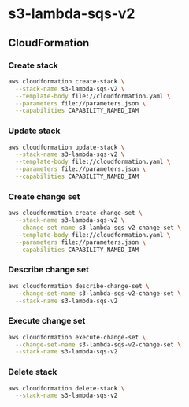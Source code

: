 # s3-lambda-sqs-v2

## CloudFormation

### Create stack

```bash
aws cloudformation create-stack \
  --stack-name s3-lambda-sqs-v2 \
  --template-body file://cloudformation.yaml \
  --parameters file://parameters.json \
  --capabilities CAPABILITY_NAMED_IAM
```

### Update stack

```bash
aws cloudformation update-stack \
  --stack-name s3-lambda-sqs-v2 \
  --template-body file://cloudformation.yaml \
  --parameters file://parameters.json \
  --capabilities CAPABILITY_NAMED_IAM
```

### Create change set

```bash
aws cloudformation create-change-set \
  --stack-name s3-lambda-sqs-v2 \
  --change-set-name s3-lambda-sqs-v2-change-set \
  --template-body file://cloudformation.yaml \
  --parameters file://parameters.json \
  --capabilities CAPABILITY_NAMED_IAM
```

### Describe change set

```bash
aws cloudformation describe-change-set \
  --change-set-name s3-lambda-sqs-v2-change-set \
  --stack-name s3-lambda-sqs-v2
```

### Execute change set

```bash
aws cloudformation execute-change-set \
  --change-set-name s3-lambda-sqs-v2-change-set \
  --stack-name s3-lambda-sqs-v2
```

### Delete stack

```bash
aws cloudformation delete-stack \
  --stack-name s3-lambda-sqs-v2
```
